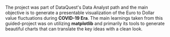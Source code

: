 The project was part of DataQuest's Data Analyst path and the main objective is to generate a presentable visualization of the Euro to Dollar value fluctuations during **COVID-19 Era**. The main learnings taken from this guided-project was on utilizing **matplotlib** and primarily its tools to generate beautiful charts that can translate the key ideas with a clean look.
